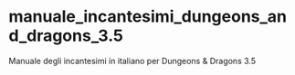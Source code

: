 # manuale_incantesimi_dungeons_and_dragons_3.5
Manuale degli incantesimi in italiano per Dungeons &amp; Dragons 3.5
